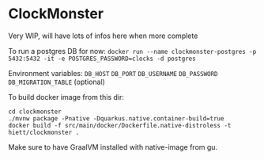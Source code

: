 # ClockMonster

Very WIP, will have lots of infos here when more complete

To run a postgres DB for now: `docker run --name clockmonster-postgres -p 5432:5432 -it -e POSTGRES_PASSWORD=clocks -d postgres`

Environment variables:
`DB_HOST`
`DB_PORT`
`DB_USERNAME`
`DB_PASSWORD`
`DB_MIGRATION_TABLE` (optional)

To build docker image from this dir:
```
cd clockmonster
./mvnw package -Pnative -Dquarkus.native.container-build=true
docker build -f src/main/docker/Dockerfile.native-distroless -t hiett/clockmonster .
```
Make sure to have GraalVM installed with native-image from gu.